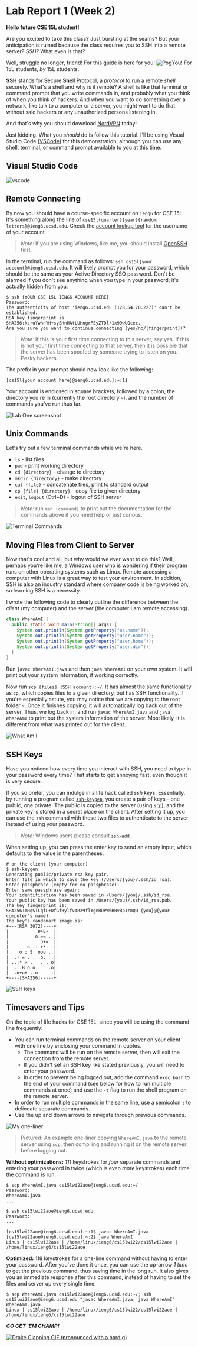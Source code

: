 # Lab Report 1 (Week 2)

**Hello future CSE 15L student!**

Are you excited to take this class? Just bursting at the seams? But your anticipation is ruined because the class requires you to SSH into a remote server? *SSH?* What even is that?

Well, struggle no longer, friend! For this guide is here for you! ![PogYou!](https://cdn.betterttv.net/emote/5ff967614719f4081d2563f2/1x) For 15L students, *by* 15L students.

**SSH** stands for **S**ecure **Sh**ell Protocol, a *protocol* to run a remote *shell* securely. What's a shell and why is it remote? A shell is like that terminal or command prompt that you write commands in, and probably what you think of when you think of hackers. And when you want to do something over a network, like talk to a computer or a server, you might want to do that without said hackers or any unauthorized persons listening in.

And that's why you should download [NordVPN](https://www.youtube.com/watch?v=iik25wqIuFo) today!

Just kidding. What you *should* do is follow this tutorial. I'll be using Visual Studio Code [(VSCode)](https://code.visualstudio.com/) for this demonstration, although you can use any shell, terminal, or command prompt available to you at this time.

## Visual Studio Code

![vscode](images/vscode.png)

## Remote Connecting

By now you should have a course-specific account on `ieng6` for CSE 15L. It's something along the line of `cse15l{quarter}{year}{random letters}@ieng6.ucsd.edu`. Check the [account lookup tool](https://sdacs.ucsd.edu/~icc/index.php) for the username of your account.

> *Note:* If you are using Windows, like me, you should install [OpenSSH](https://docs.microsoft.com/en-us/windows-server/administration/openssh/openssh_install_firstuse) first.

In the terminal, run the command as follows: `ssh cs15l{your account}@ieng6.ucsd.edu`. It will likely prompt you for your password, which should be the same as your Active Directory SSO password. Don't be alarmed if you don't see anything when you type in your password; it's actually hidden from you.

```shell
$ ssh {YOUR CSE 15L IENG6 ACCOUNT HERE}
Password:
The authenticity of host 'ieng6.ucsd.edu (128.54.70.227)' can't be established.
RSA key fingerprint is SHA256:ksruYwhnYH+sySHnHAtLUHngrPEyZTDl/1x99wUQcec.
Are you sure you want to continue connecting (yes/no/[fingerprint])? 
```

> *Note:* If this is your first time connecting to this server, say yes. If this is not your first time connecting to that server, then it is possible that the server has been spoofed by someone trying to listen on you. Pesky hackers.

The prefix in your prompt should now look like the following:

```shell
[cs15l{your account here}@ieng6.ucsd.edu]:~:1$ 
```

Your account is enclosed in square brackets, followed by a colon, the directory you're in (currently the root directory `~`), and the number of commands you've run thus far.

![Lab One screenshot](images/ssh.png)

## Unix Commands

Let's try out a few terminal commands while we're here.

- `ls` - list files
- `pwd` - print working directory
- `cd {directory}` - change to directory
- `mkdir {directory}` - make directory
- `cat {file}` - concatenate files, print to standard output
- `cp {file} {directory}` - copy file to given directory
- `exit`, `logout` (Ctrl+D) - logout of SSH server

> *Note:* run `man {command}` to print out the documentation for the commands above if you need help or just curious.

![Terminal Commands](images/commands.png)

## Moving Files from Client to Server

Now that's cool and all, but why would we ever want to do this? Well, perhaps you're like me, a Windows user who is wondering if their program runs on other operating systems such as Linux. Remote accessing a computer with Linux is a great way to test your environment. In addition, SSH is also an industry standard where company code is being worked on, so learning SSH is a necessity.

I wrote the following code to clearly outline the difference between the *client* (my computer) and the *server* (the computer I am remote accessing).

```java
class WhereAmI {
  public static void main(String[] args) {
    System.out.println(System.getProperty("os.name"));
    System.out.println(System.getProperty("user.name"));
    System.out.println(System.getProperty("user.home"));
    System.out.println(System.getProperty("user.dir"));
  }
}
```

Run `javac WhereAmI.java` and then `java WhereAmI` on your own system. It will print out your system information, if working correctly.

Now run `scp {files} {SSH account}:~/`. It has almost the same functionality as `cp`, which copies files to a given directory, but has SSH functionality. If you're especially astute, you may notice that we are copying to the root folder `~`. Once it finishes copying, it will automatically log back out of the server. Thus, we log back in, and run `javac WhereAmI.java` and `java WhereAmI` to print out the system information of the server. Most likely, it is different from what was printed out for the client.

![What Am I](images/whatami.png)

## SSH Keys

Have you noticed how every time you interact with SSH, you need to type in your password every time? That starts to get annoying fast, even though it is very secure.

If you so prefer, you can indulge in a life hack called *ssh keys*. Essentially, by running a program called [`ssh-keygen`](https://en.wikipedia.org/wiki/Ssh-keygen), you create a pair of keys - one public, one private. The public is copied to the server (using `scp`), and the private key is stored in a secret place on the client. After setting it up, you can use the `ssh` command with these two files to authenticate to the server instead of using your password.

> *Note:* Windows users please consult [`ssh-add`](https://docs.microsoft.com/en-us/windows-server/administration/openssh/openssh_keymanagement#user-key-generation).

When setting up, you can press the enter key to send an empty input, which defaults to the value in the parentheses.

```shell
# on the client (your computer)
$ ssh-keygen
Generating public/private rsa key pair.
Enter file in which to save the key (/Users/{you}/.ssh/id_rsa): 
Enter passphrase (empty for no passphrase): 
Enter same passphrase again: 
Your identification has been saved in /Users/{you}/.ssh/id_rsa.
Your public key has been saved in /Users/{you}/.ssh/id_rsa.pub.
The key fingerprint is:
SHA256:mHqSTLqfL+DfGfBylfv4RX9flYgnRDPW6RBvBp1rmQU {you}@{your computer's name}
The key's randomart image is:
+---[RSA 3072]----+
|           B+E+  |
|          o.== . |
|           .o+=  |
|       o .. +*. .|
|    o o S  ooo ..|
|  .+ = . . .o.  .|
| ...* = .   . . o|
|  ...B o o .   .o|
|  .o+o+ ..o     .|
+----[SHA256]-----+
```

![SSH keys](images/ssh-keygen.png)

## Timesavers and Tips

On the topic of life hacks for CSE 15L, since you will be using the command line frequently:

- You can run terminal commands on the remote server on your client with one line by enclosing your command in quotes.
  - The command will be run on the remote server, then will exit the connection from the remote server.
  - If you didn't set an SSH key like stated previously, you will need to enter your password.
  - In order to prevent being logged out, add the command `exec bash` to the end of your command (see below for how to run multiple commands at once) and use the `-t` flag to run the shell program on the remote server.
- In order to run multiple commands in the same line, use a semicolon `;` to delineate separate commands.
- Use the up and down arrows to navigate through previous commands.

![My one-liner](images/oneliner.png)

> Pictured: An example one-liner copying `WhereAmI.java` to the remote server using `scp`, then compiling and running it on the remote server before logging out.

__Without optimizations:__ *111* keystrokes for *four* separate commands and entering your password in twice (which is even *more* keystrokes) each time the command is run.
```shell
$ scp WhereAmI.java cs15lwi22aoe@ieng6.ucsd.edu:~/
Password:
WhereAmI.java
...

$ ssh cs15lwi22aoe@ieng6.ucsd.edu
Password:
...

[cs15lwi22aoe@ieng6.ucsd.edu]:~:1$ javac WhereAmI.java
[cs15lwi22aoe@ieng6.ucsd.edu]:~:2$ java WhereAmI
Linus | cs15lwi22aoe | /home/linux/ieng6/cs15lwi22/cs15lwi22aoe | /home/linux/ieng6/cs15lwi22aoe
```

__Optimized:__ 118 keystrokes for a one-line command without having to enter your password. After you've done it once, you can use the up-arrow *1 time* to get the previous command, thus saving time in the long run. It also gives you an immediate response after  this command, instead of having to set the files and server up every single time.
```shell
$ scp WhereAmI.java cs15lwi22aoe@ieng6.ucsd.edu:~/; ssh cs15lwi22aoe@ieng6.ucsd.edu "javac WhereAmI.java; java WhereAmI"
WhereAmI.java
Linux | cs15lwi22aoe | /home/linux/ieng6/cs15lwi22/cs15lwi22aoe | /home/linux/ieng6/cs15lwi22aoe
```

***GO GET 'EM CHAMP!***

[![Drake Clapping GIF (pronounced with a hard g)](https://i.giphy.com/media/5xaOcLDE64VMF4LqqrK/giphy.webp)](https://www.youtube.com/watch?v=iik25wqIuFo)
